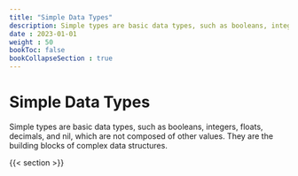 ```yaml
---
title: "Simple Data Types"
description: Simple types are basic data types, such as booleans, integers, floats, decimals, and nil, which are not composed of other values. They are the building blocks of complex data structures.
date : 2023-01-01
weight : 50
bookToc: false
bookCollapseSection : true
---
```


# Simple Data Types

Simple types are basic data types, such as booleans, integers, floats, decimals, and nil, which are not composed of other values.
They are the building blocks of complex data structures.

{{< section >}}
